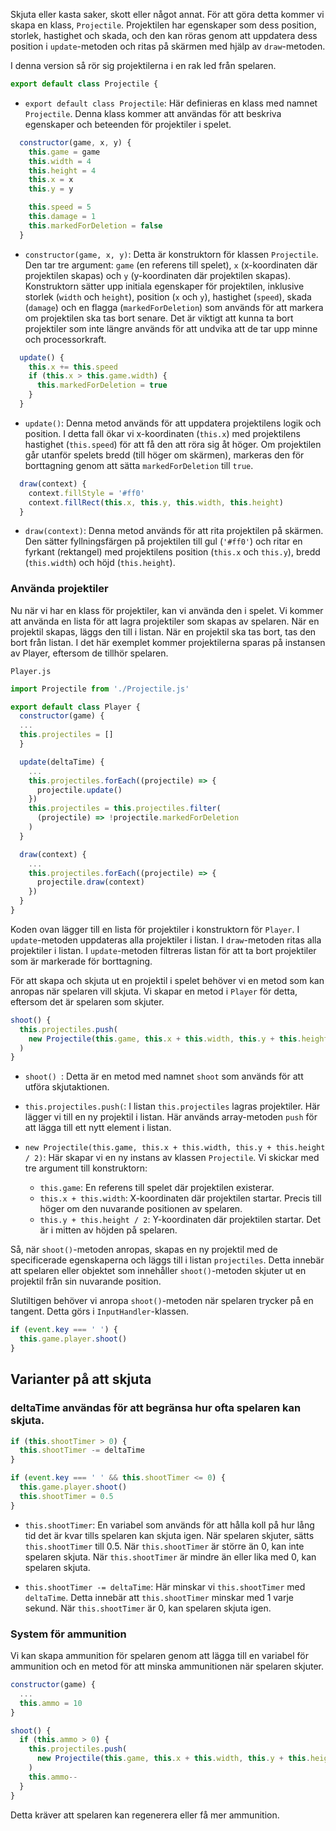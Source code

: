 Skjuta eller kasta saker, skott eller något annat. För att göra detta kommer vi skapa en klass, `Projectile`. Projektilen har egenskaper som dess position, storlek, hastighet och skada, och den kan röras genom att uppdatera dess position i `update`-metoden och ritas på skärmen med hjälp av `draw`-metoden.

I denna version så rör sig projektilerna i en rak led från spelaren.

```javascript
export default class Projectile {
```

- `export default class Projectile`: Här definieras en klass med namnet `Projectile`. Denna klass kommer att användas för att beskriva egenskaper och beteenden för projektiler i spelet.

```javascript
  constructor(game, x, y) {
    this.game = game
    this.width = 4
    this.height = 4
    this.x = x
    this.y = y

    this.speed = 5
    this.damage = 1
    this.markedForDeletion = false
  }
```

- `constructor(game, x, y)`: Detta är konstruktorn för klassen `Projectile`. Den tar tre argument: `game` (en referens till spelet), `x` (x-koordinaten där projektilen skapas) och `y` (y-koordinaten där projektilen skapas). Konstruktorn sätter upp initiala egenskaper för projektilen, inklusive storlek (`width` och `height`), position (`x` och `y`), hastighet (`speed`), skada (`damage`) och en flagga (`markedForDeletion`) som används för att markera om projektilen ska tas bort senare. Det är viktigt att kunna ta bort projektiler som inte längre används för att undvika att de tar upp minne och processorkraft.

```javascript
  update() {
    this.x += this.speed
    if (this.x > this.game.width) {
      this.markedForDeletion = true
    }
  }
```

- `update()`: Denna metod används för att uppdatera projektilens logik och position. I detta fall ökar vi x-koordinaten (`this.x`) med projektilens hastighet (`this.speed`) för att få den att röra sig åt höger. Om projektilen går utanför spelets bredd (till höger om skärmen), markeras den för borttagning genom att sätta `markedForDeletion` till `true`.

```javascript
  draw(context) {
    context.fillStyle = '#ff0'
    context.fillRect(this.x, this.y, this.width, this.height)
  }
```

- `draw(context)`: Denna metod används för att rita projektilen på skärmen. Den sätter fyllningsfärgen på projektilen till gul (`'#ff0'`) och ritar en fyrkant (rektangel) med projektilens position (`this.x` och `this.y`), bredd (`this.width`) och höjd (`this.height`).

### Använda projektiler

Nu när vi har en klass för projektiler, kan vi använda den i spelet. Vi kommer att använda en lista för att lagra projektiler som skapas av spelaren. När en projektil skapas, läggs den till i listan. När en projektil ska tas bort, tas den bort från listan. I det här exemplet kommer projektilerna sparas på instansen av Player, eftersom de tillhör spelaren.

`Player.js`
```javascript
import Projectile from './Projectile.js'

export default class Player {
  constructor(game) {
  ...
  this.projectiles = []
  }

  update(deltaTime) {
    ...
    this.projectiles.forEach((projectile) => {
      projectile.update()
    })
    this.projectiles = this.projectiles.filter(
      (projectile) => !projectile.markedForDeletion
    )
  }

  draw(context) {
    ...
    this.projectiles.forEach((projectile) => {
      projectile.draw(context)
    })
  }
}
```

Koden ovan lägger till en lista för projektiler i konstruktorn för `Player`. I `update`-metoden uppdateras alla projektiler i listan. I `draw`-metoden ritas alla projektiler i listan. I `update`-metoden filtreras listan för att ta bort projektiler som är markerade för borttagning.

För att skapa och skjuta ut en projektil i spelet behöver vi en metod som kan anropas när spelaren vill skjuta. Vi skapar en metod i `Player` för detta, eftersom det är spelaren som skjuter.

```javascript
shoot() {
  this.projectiles.push(
    new Projectile(this.game, this.x + this.width, this.y + this.height / 2)
  )
}
```

- `shoot() `: Detta är en metod med namnet `shoot` som används för att utföra skjutaktionen.

- `this.projectiles.push(`: I listan `this.projectiles` lagras projektiler. Här lägger vi till en ny projektil i listan. Här används array-metoden `push` för att lägga till ett nytt element i listan.

- `new Projectile(this.game, this.x + this.width, this.y + this.height / 2)`: Här skapar vi en ny instans av klassen `Projectile`. Vi skickar med tre argument till konstruktorn:
  
  - `this.game`: En referens till spelet där projektilen existerar.
  - `this.x + this.width`: X-koordinaten där projektilen startar. Precis till höger om den nuvarande positionen av spelaren.
  - `this.y + this.height / 2`: Y-koordinaten där projektilen startar. Det är i mitten av höjden på spelaren.

Så, när `shoot()`-metoden anropas, skapas en ny projektil med de specificerade egenskaperna och läggs till i listan `projectiles`. Detta innebär att spelaren eller objektet som innehåller `shoot()`-metoden skjuter ut en projektil från sin nuvarande position.

Slutiltigen behöver vi anropa `shoot()`-metoden när spelaren trycker på en tangent. Detta görs i `InputHandler`-klassen.

```javascript
if (event.key === ' ') {
  this.game.player.shoot()
}
```

## Varianter på att skjuta

### deltaTime användas för att begränsa hur ofta spelaren kan skjuta.

```javascript
if (this.shootTimer > 0) {
  this.shootTimer -= deltaTime
}

if (event.key === ' ' && this.shootTimer <= 0) {
  this.game.player.shoot()
  this.shootTimer = 0.5
}
```

- `this.shootTimer`: En variabel som används för att hålla koll på hur lång tid det är kvar tills spelaren kan skjuta igen. När spelaren skjuter, sätts `this.shootTimer` till 0.5. När `this.shootTimer` är större än 0, kan inte spelaren skjuta. När `this.shootTimer` är mindre än eller lika med 0, kan spelaren skjuta.

- `this.shootTimer -= deltaTime`: Här minskar vi `this.shootTimer` med `deltaTime`. Detta innebär att `this.shootTimer` minskar med 1 varje sekund. När `this.shootTimer` är 0, kan spelaren skjuta igen.

### System för ammunition

Vi kan skapa ammunition för spelaren genom att lägga till en variabel för ammunition och en metod för att minska ammunitionen när spelaren skjuter.

```javascript
constructor(game) {
  ...
  this.ammo = 10
}

shoot() {
  if (this.ammo > 0) {
    this.projectiles.push(
      new Projectile(this.game, this.x + this.width, this.y + this.height / 2)
    )
    this.ammo--
  }
}
```

Detta kräver att spelaren kan regenerera eller få mer ammunition.